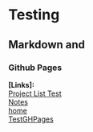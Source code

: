 # Testing  
## Markdown and  
### Github Pages  


**\[Links\]:**  
[Project List Test](ProjectList.md)  
[Notes](Notes.md)  
[home](/../../)  
[TestGHPages](/../../../TestGHPages/index.md)  
